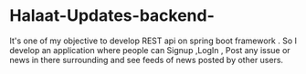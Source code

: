 # Halaat-Updates-backend-
It's one of my objective to develop REST api on spring boot framework . So I develop an application where people can Signup ,LogIn , Post any issue or news in there surrounding and see feeds of news posted by other users. 

